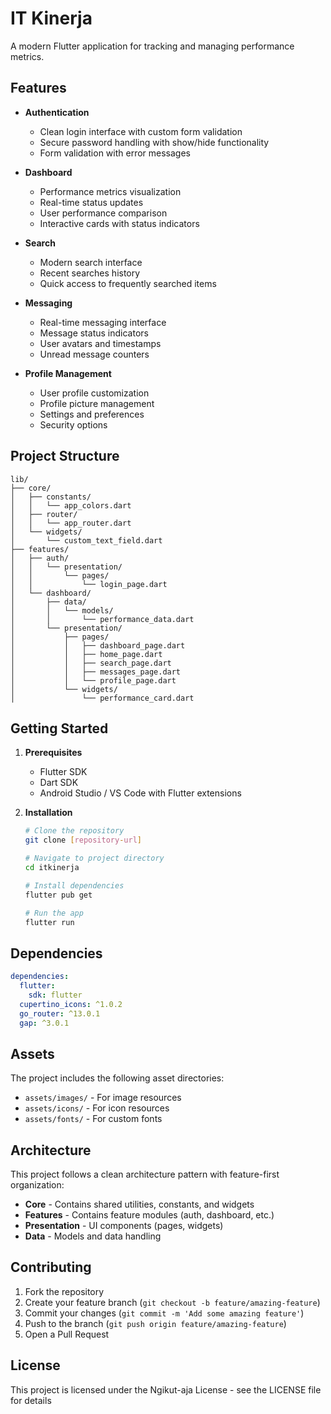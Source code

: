 # IT Kinerja

A modern Flutter application for tracking and managing performance metrics.

## Features

- **Authentication**
  - Clean login interface with custom form validation
  - Secure password handling with show/hide functionality
  - Form validation with error messages

- **Dashboard**
  - Performance metrics visualization
  - Real-time status updates
  - User performance comparison
  - Interactive cards with status indicators

- **Search**
  - Modern search interface
  - Recent searches history
  - Quick access to frequently searched items

- **Messaging**
  - Real-time messaging interface
  - Message status indicators
  - User avatars and timestamps
  - Unread message counters

- **Profile Management**
  - User profile customization
  - Profile picture management
  - Settings and preferences
  - Security options

## Project Structure

```
lib/
├── core/
│   ├── constants/
│   │   └── app_colors.dart
│   ├── router/
│   │   └── app_router.dart
│   └── widgets/
│       └── custom_text_field.dart
├── features/
│   ├── auth/
│   │   └── presentation/
│   │       └── pages/
│   │           └── login_page.dart
│   └── dashboard/
│       ├── data/
│       │   └── models/
│       │       └── performance_data.dart
│       └── presentation/
│           ├── pages/
│           │   ├── dashboard_page.dart
│           │   ├── home_page.dart
│           │   ├── search_page.dart
│           │   ├── messages_page.dart
│           │   └── profile_page.dart
│           └── widgets/
│               └── performance_card.dart
```

## Getting Started

1. **Prerequisites**
   - Flutter SDK
   - Dart SDK
   - Android Studio / VS Code with Flutter extensions

2. **Installation**
   ```bash
   # Clone the repository
   git clone [repository-url]

   # Navigate to project directory
   cd itkinerja

   # Install dependencies
   flutter pub get

   # Run the app
   flutter run
   ```

## Dependencies

```yaml
dependencies:
  flutter:
    sdk: flutter
  cupertino_icons: ^1.0.2
  go_router: ^13.0.1
  gap: ^3.0.1
```

## Assets

The project includes the following asset directories:
- `assets/images/` - For image resources
- `assets/icons/` - For icon resources
- `assets/fonts/` - For custom fonts

## Architecture

This project follows a clean architecture pattern with feature-first organization:
- **Core** - Contains shared utilities, constants, and widgets
- **Features** - Contains feature modules (auth, dashboard, etc.)
- **Presentation** - UI components (pages, widgets)
- **Data** - Models and data handling

## Contributing

1. Fork the repository
2. Create your feature branch (`git checkout -b feature/amazing-feature`)
3. Commit your changes (`git commit -m 'Add some amazing feature'`)
4. Push to the branch (`git push origin feature/amazing-feature`)
5. Open a Pull Request

## License

This project is licensed under the Ngikut-aja License - see the LICENSE file for details
